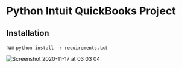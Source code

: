 # Python Intuit QuickBooks Project

## Installation
run `python install -r requirements.txt`

![Screenshot 2020-11-17 at 03 03 04](https://user-images.githubusercontent.com/40702606/99343274-72664b00-2885-11eb-93dd-b048f92df409.png)
